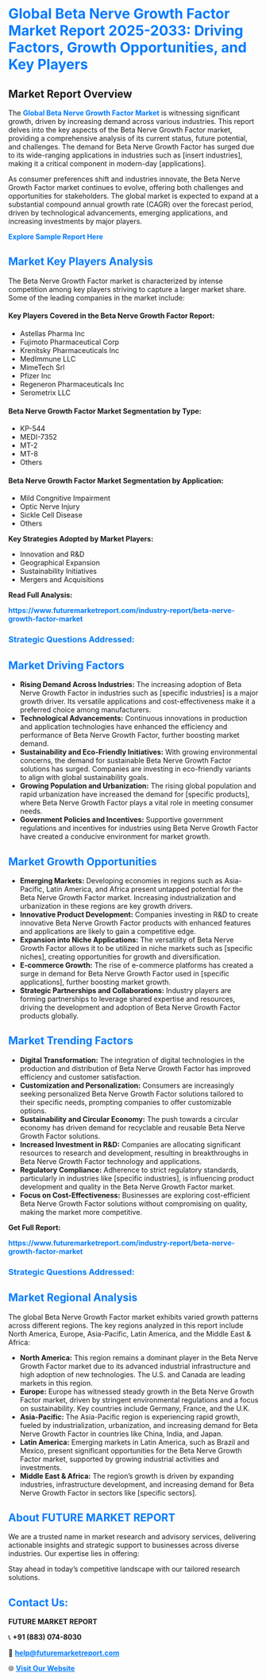 <h1 style="color: #007BFF;">Global Beta Nerve Growth Factor Market Report 2025-2033: Driving Factors, Growth Opportunities, and Key Players</h1>

<section id="overview">
<h2>Market Report Overview</h2>
<p>The <a href="https://www.futuremarketreport.com/industry-report/beta-nerve-growth-factor-market" style="color: #007BFF; text-decoration: none;"><strong>Global Beta Nerve Growth Factor Market</strong></a> is witnessing significant growth, driven by increasing demand across various industries. This report delves into the key aspects of the Beta Nerve Growth Factor market, providing a comprehensive analysis of its current status, future potential, and challenges. The demand for Beta Nerve Growth Factor has surged due to its wide-ranging applications in industries such as [insert industries], making it a critical component in modern-day [applications].</p>
<p>As consumer preferences shift and industries innovate, the Beta Nerve Growth Factor market continues to evolve, offering both challenges and opportunities for stakeholders. The global market is expected to expand at a substantial compound annual growth rate (CAGR) over the forecast period, driven by technological advancements, emerging applications, and increasing investments by major players.</p>
</section>

<section id="overview">
<p><a href="https://www.futuremarketreport.com/request-sample/reportId=53212" style="color: #007BFF; text-decoration: none;"><strong>Explore Sample Report Here</strong></a></p>
</section>

<section id="key-players">
<h2 style="color: #007BFF;">Market Key Players Analysis</h2>
<p>The Beta Nerve Growth Factor market is characterized by intense competition among key players striving to capture a larger market share. Some of the leading companies in the market include:</p>
<h4>Key Players Covered in the Beta Nerve Growth Factor Report:</h4>
<ul><li>Astellas Pharma Inc</li><li>Fujimoto Pharmaceutical Corp</li><li>Krenitsky Pharmaceuticals Inc</li><li>MedImmune LLC</li><li>MimeTech Srl</li><li>Pfizer Inc</li><li>Regeneron Pharmaceuticals Inc</li><li>Serometrix LLC</li></ul>
<h4>Beta Nerve Growth Factor Market Segmentation by Type:</h4>
<ul><li>KP-544</li><li>MEDI-7352</li><li>MT-2</li><li>MT-8</li><li>Others</li></ul>

<h4>Beta Nerve Growth Factor Market Segmentation by Application:</h4>
<ul><li>Mild Congnitive Impairment</li><li>Optic Nerve Injury</li><li>Sickle Cell Disease</li><li>Others</li></ul>
<p><strong>Key Strategies Adopted by Market Players:</strong></p>
<ul>
<li>Innovation and R&D</li>
<li>Geographical Expansion</li>
<li>Sustainability Initiatives</li>
<li>Mergers and Acquisitions</li>
</ul>
</section>

<section>
<p><strong>Read Full Analysis: </strong></p><a href="https://www.futuremarketreport.com/industry-report/beta-nerve-growth-factor-market" style="color: #007BFF; text-decoration: none;"><strong>https://www.futuremarketreport.com/industry-report/beta-nerve-growth-factor-market</strong></a>
<h3 style="color: #007BFF;">Strategic Questions Addressed:</h3>
</section>

<section id="driving-factors">
<h2 style="color: #007BFF;">Market Driving Factors</h2>
<ul>
<li><strong>Rising Demand Across Industries:</strong> The increasing adoption of Beta Nerve Growth Factor in industries such as [specific industries] is a major growth driver. Its versatile applications and cost-effectiveness make it a preferred choice among manufacturers.</li>
<li><strong>Technological Advancements:</strong> Continuous innovations in production and application technologies have enhanced the efficiency and performance of Beta Nerve Growth Factor, further boosting market demand.</li>
<li><strong>Sustainability and Eco-Friendly Initiatives:</strong> With growing environmental concerns, the demand for sustainable Beta Nerve Growth Factor solutions has surged. Companies are investing in eco-friendly variants to align with global sustainability goals.</li>
<li><strong>Growing Population and Urbanization:</strong> The rising global population and rapid urbanization have increased the demand for [specific products], where Beta Nerve Growth Factor plays a vital role in meeting consumer needs.</li>
<li><strong>Government Policies and Incentives:</strong> Supportive government regulations and incentives for industries using Beta Nerve Growth Factor have created a conducive environment for market growth.</li>
</ul>
</section>

<section id="growth-opportunities">
<h2 style="color: #007BFF;">Market Growth Opportunities</h2>
<ul>
<li><strong>Emerging Markets:</strong> Developing economies in regions such as Asia-Pacific, Latin America, and Africa present untapped potential for the Beta Nerve Growth Factor market. Increasing industrialization and urbanization in these regions are key growth drivers.</li>
<li><strong>Innovative Product Development:</strong> Companies investing in R&D to create innovative Beta Nerve Growth Factor products with enhanced features and applications are likely to gain a competitive edge.</li>
<li><strong>Expansion into Niche Applications:</strong> The versatility of Beta Nerve Growth Factor allows it to be utilized in niche markets such as [specific niches], creating opportunities for growth and diversification.</li>
<li><strong>E-commerce Growth:</strong> The rise of e-commerce platforms has created a surge in demand for Beta Nerve Growth Factor used in [specific applications], further boosting market growth.</li>
<li><strong>Strategic Partnerships and Collaborations:</strong> Industry players are forming partnerships to leverage shared expertise and resources, driving the development and adoption of Beta Nerve Growth Factor products globally.</li>
</ul>
</section>

<section id="trending-factors">
<h2 style="color: #007BFF;">Market Trending Factors</h2>
<ul>
<li><strong>Digital Transformation:</strong> The integration of digital technologies in the production and distribution of Beta Nerve Growth Factor has improved efficiency and customer satisfaction.</li>
<li><strong>Customization and Personalization:</strong> Consumers are increasingly seeking personalized Beta Nerve Growth Factor solutions tailored to their specific needs, prompting companies to offer customizable options.</li>
<li><strong>Sustainability and Circular Economy:</strong> The push towards a circular economy has driven demand for recyclable and reusable Beta Nerve Growth Factor solutions.</li>
<li><strong>Increased Investment in R&D:</strong> Companies are allocating significant resources to research and development, resulting in breakthroughs in Beta Nerve Growth Factor technology and applications.</li>
<li><strong>Regulatory Compliance:</strong> Adherence to strict regulatory standards, particularly in industries like [specific industries], is influencing product development and quality in the Beta Nerve Growth Factor market.</li>
<li><strong>Focus on Cost-Effectiveness:</strong> Businesses are exploring cost-efficient Beta Nerve Growth Factor solutions without compromising on quality, making the market more competitive.</li>
</ul>
</section>

<section>
<p><strong>Get Full Report: </strong></p><a href="https://www.futuremarketreport.com/industry-report/beta-nerve-growth-factor-market" style="color: #007BFF; text-decoration: none;"><strong>https://www.futuremarketreport.com/industry-report/beta-nerve-growth-factor-market</strong></a>
<h3 style="color: #007BFF;">Strategic Questions Addressed:</h3>
</section>


<section id="regional-analysis">
<h2 style="color: #007BFF;">Market Regional Analysis</h2>
<p>The global Beta Nerve Growth Factor market exhibits varied growth patterns across different regions. The key regions analyzed in this report include North America, Europe, Asia-Pacific, Latin America, and the Middle East & Africa:</p>
<ul>
<li><strong>North America:</strong> This region remains a dominant player in the Beta Nerve Growth Factor market due to its advanced industrial infrastructure and high adoption of new technologies. The U.S. and Canada are leading markets in this region.</li>
<li><strong>Europe:</strong> Europe has witnessed steady growth in the Beta Nerve Growth Factor market, driven by stringent environmental regulations and a focus on sustainability. Key countries include Germany, France, and the U.K.</li>
<li><strong>Asia-Pacific:</strong> The Asia-Pacific region is experiencing rapid growth, fueled by industrialization, urbanization, and increasing demand for Beta Nerve Growth Factor in countries like China, India, and Japan.</li>
<li><strong>Latin America:</strong> Emerging markets in Latin America, such as Brazil and Mexico, present significant opportunities for the Beta Nerve Growth Factor market, supported by growing industrial activities and investments.</li>
<li><strong>Middle East & Africa:</strong> The region’s growth is driven by expanding industries, infrastructure development, and increasing demand for Beta Nerve Growth Factor in sectors like [specific sectors].</li>
</ul>
</section>

<footer>
<h2 style="color: #007BFF;">About FUTURE MARKET REPORT</h2>
<p>We are a trusted name in market research and advisory services, delivering actionable insights and strategic support to businesses across diverse industries. Our expertise lies in offering:</p>

<p>Stay ahead in today’s competitive landscape with our tailored research solutions.</p>

<h2 style="color: #007BFF;">Contact Us:</h2>
<p><strong>FUTURE MARKET REPORT</strong></p>
<p>📞 <strong>+91 (883) 074-8030</strong></p>
<p>📧 <strong><a href="mailto:help@futuremarketreport.com" style="color: #007BFF;">help@futuremarketreport.com</a></strong></p>
<p>🌐 <strong><a href="https://www.futuremarketreport.com/" style="color: #007BFF;">Visit Our Website</a></strong></p>
</footer>